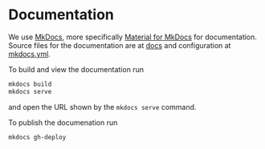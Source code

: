 # Documentation

We use [MkDocs](https://www.mkdocs.org/getting-started/), more specifically [Material for MkDocs](https://squidfunk.github.io/mkdocs-material/) for documentation.
Source files for the documentation are at [docs](docs) and configuration at  [mkdocs.yml](https://github.com/automl/neps/tree/master/mkdocs.yml).

To build and view the documentation run

```bash
mkdocs build
mkdocs serve
```

and open the URL shown by the `mkdocs serve` command.

To publish the documenation run

```bash
mkdocs gh-deploy
```
